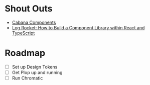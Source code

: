 # Shout Outs

- [Cabana Components]()
- [Log Rocket: How to Build a Component Library within React and TypeScript](https://blog.logrocket.com/how-to-build-component-library-react-typescript/#why-build-component-library)

# Roadmap

- [ ] Set up Design Tokens
- [ ] Get Plop up and running
- [ ] Run Chromatic
